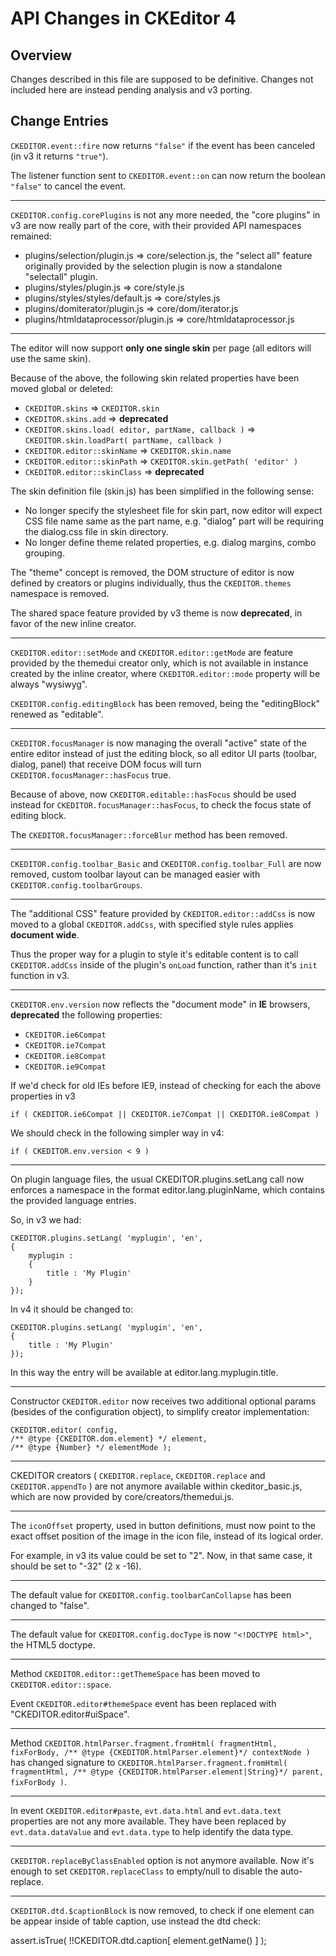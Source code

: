 ﻿API Changes in CKEditor 4
========


Overview
---

Changes described in this file are supposed to be definitive.
Changes not included here are instead pending analysis and v3 porting.

Change Entries
---

`CKEDITOR.event::fire` now returns `"false"` if the event has been canceled
(in v3 it returns `"true"`).

The listener function sent to `CKEDITOR.event::on` can now return the boolean
`"false"` to cancel the event.

---

`CKEDITOR.config.corePlugins` is not any more needed, the "core plugins" in v3
are now really part of the core, with their provided API namespaces remained:

* plugins/selection/plugin.js => core/selection.js, the "select all" feature
originally provided by the selection plugin is now a standalone "selectall" plugin.
* plugins/styles/plugin.js => core/style.js
* plugins/styles/styles/default.js => core/styles.js
* plugins/domiterator/plugin.js => core/dom/iterator.js
* plugins/htmldataprocessor/plugin.js => core/htmldataprocessor.js

---

The editor will now support **only one single skin** per page (all editors will use
the same skin).

Because of the above, the following skin related properties have been moved global or deleted:

* `CKEDITOR.skins` => `CKEDITOR.skin`
* `CKEDITOR.skins.add` => **deprecated**
* `CKEDITOR.skins.load( editor, partName, callback )` => `CKEDITOR.skin.loadPart( partName, callback )`
* `CKEDITOR.editor::skinName` => `CKEDITOR.skin.name`
* `CKEDITOR.editor::skinPath` => `CKEDITOR.skin.getPath( 'editor' )`
* `CKEDITOR.editor::skinClass` => **deprecated**

The skin definition file (skin.js) has been simplified in the following sense:

* No longer specify the stylesheet file for skin part, now editor will expect CSS
 file name same as the part name, e.g. "dialog" part will be requiring the dialog.css file in skin directory.
* No longer define theme related properties, e.g. dialog margins, combo grouping.

The "theme" concept is removed, the DOM structure of editor is now defined by creators or plugins individually,
thus the `CKEDITOR.themes` namespace is removed.

The shared space feature provided by v3 theme is now **deprecated**, in favor of the new inline creator.

---

`CKEDITOR.editor::setMode` and `CKEDITOR.editor::getMode` are feature provided by the themedui creator only,
which is not available in instance created by the inline creator, where `CKEDITOR.editor::mode` property will be always "wysiwyg".

`CKEDITOR.config.editingBlock` has been removed, being the "editingBlock" renewed as "editable".

---

`CKEDITOR.focusManager` is now managing the overall "active" state of the entire editor
instead of just the editing block, so all editor UI parts (toolbar, dialog, panel)
that receive DOM focus will turn `CKEDITOR.focusManager::hasFocus` true.

Because of above, now `CKEDITOR.editable::hasFocus` should be used instead for `CKEDITOR.focusManager::hasFocus`,
to check the focus state of editing block.

The `CKEDITOR.focusManager::forceBlur` method has been removed.

---

`CKEDITOR.config.toolbar_Basic` and `CKEDITOR.config.toolbar_Full` are now removed,
custom toolbar layout can be managed easier with `CKEDITOR.config.toolbarGroups`.

---

The "additional CSS" feature provided by `CKEDITOR.editor::addCss` is now moved
to a global `CKEDITOR.addCss`, with specified style rules applies **document wide**.

Thus the proper way for a plugin to style it's editable content is to call `CKEDITOR.addCss`
inside of the plugin's `onLoad` function, rather than it's `init` function in v3.

---

`CKEDITOR.env.version` now reflects the "document mode" in **IE** browsers,
**deprecated** the following properties:

* `CKEDITOR.ie6Compat`
* `CKEDITOR.ie7Compat`
* `CKEDITOR.ie8Compat`
* `CKEDITOR.ie9Compat`

If we'd check for old IEs before IE9, instead of checking for each the above properties in v3

  	if ( CKEDITOR.ie6Compat || CKEDITOR.ie7Compat || CKEDITOR.ie8Compat )

We should check in the following simpler way in v4:

	if ( CKEDITOR.env.version < 9 )

---

On plugin language files, the usual CKEDITOR.plugins.setLang call now enforces
a namespace in the format editor.lang.pluginName, which contains the provided
language entries.

So, in v3 we had:

	CKEDITOR.plugins.setLang( 'myplugin', 'en',
	{
		myplugin :
		{
			title : 'My Plugin'
		}
	});

In v4 it should be changed to:

	CKEDITOR.plugins.setLang( 'myplugin', 'en',
	{
		title : 'My Plugin'
	});

In this way the entry will be available at editor.lang.myplugin.title.

---

Constructor `CKEDITOR.editor` now receives two additional optional params (besides of the configuration object),
to simplify creator implementation:

 	CKEDITOR.editor( config,
 	/** @type {CKEDITOR.dom.element} */ element,
 	/** @type {Number} */ elementMode );

---

CKEDITOR creators ( `CKEDITOR.replace`, `CKEDITOR.replace` and `CKEDITOR.appendTo` )
are not anymore available within ckeditor_basic.js, which are now provided by core/creators/themedui.js.


---

The `iconOffset` property, used in button definitions, must now point to the
exact offset position of the image in the icon file, instead of its logical order.

For example, in v3 its value could be set to "2". Now, in that same case,
it should be set to "-32" (2 x -16).

---

The default value for `CKEDITOR.config.toolbarCanCollapse` has been changed to "false".

---

The default value for `CKEDITOR.config.docType` is now `"<!DOCTYPE html>"`,
the HTML5 doctype.

---

Method `CKEDITOR.editor::getThemeSpace` has been moved to `CKEDITOR.editor::space`.

Event `CKEDITOR.editor#themeSpace` event has been replaced with "CKEDITOR.editor#uiSpace".

---

Method `CKEDITOR.htmlParser.fragment.fromHtml( fragmentHtml, fixForBody, /** @type {CKEDITOR.htmlParser.element}*/ contextNode )`
has changed signature to `CKEDITOR.htmlParser.fragment.fromHtml( fragmentHtml, /** @type {CKEDITOR.htmlParser.element|String}*/ parent, fixForBody )`.

---

In event `CKEDITOR.editor#paste`, `evt.data.html` and `evt.data.text` properties are not any more available.
They have been replaced by `evt.data.dataValue` and `evt.data.type` to help identify the data type.

---

`CKEDITOR.replaceByClassEnabled` option is not anymore available. Now it's enough
 to set `CKEDITOR.replaceClass` to empty/null to disable the auto-replace.

---

`CKEDITOR.dtd.$captionBlock` is now removed, to check if one element can be appear inside of table caption, use instead the dtd check:

 assert.isTrue( !!CKEDITOR.dtd.caption[ element.getName() ] );







